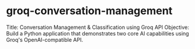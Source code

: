 # groq-conversation-management
Title: Conversation Management &amp; Classification using Groq API  Objective: Build a Python application that demonstrates two core AI capabilities using Groq's OpenAI-compatible API.

